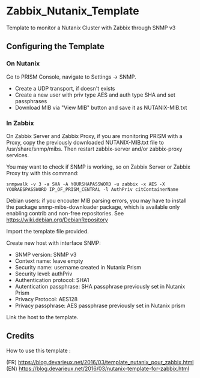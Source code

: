 # Zabbix_Nutanix_Template
Template to monitor a Nutanix Cluster with Zabbix through SNMP v3

## Configuring the Template

### On Nutanix

Go to PRISM Console, navigate to Settings -> SNMP.

- Create a UDP transport, if doesn't exists
- Create a new user with priv type AES and auth type SHA and set passphrases
- Download MIB via "View MIB" button and save it as NUTANIX-MIB.txt

### In Zabbix

On Zabbix Server and Zabbix Proxy, if you are monitoring PRISM with a Proxy, copy the previously downloaded NUTANIX-MIB.txt file to /usr/share/snmp/mibs.
Then restart zabbix-server and/or zabbix-proxy services.

You may want to check if SNMP is working, so on Zabbix Server or Zabbix Proxy try with this command:

```
snmpwalk -v 3 -a SHA -A YOURSHAPASSWORD -u zabbix -x AES -X YOURAESPASSWORD IP_OF_PRISM_CENTRAL -l AuthPriv citContainerName
```

Debian users: if you encouter MIB parsing errors, you may have to install the package snmp-mibs-downloader package, which is available only enabling contrib and non-free repositories. See https://wiki.debian.org/DebianRepository

Import the template file provided.

Create new host with interface SNMP:
- SNMP version: SNMP v3
- Context name: leave empty
- Security name: username created in Nutanix Prism
- Security level: authPriv
- Authentication protocol: SHA1
- Autentication passphrase: SHA passphrase previously set in Nutanix Prism
- Privacy Protocol: AES128
- Privacy passphrase: AES passphrase previously set in Nutanix prism
 
Link the host to the template.

## Credits

How to use this template : 

  (FR) https://blog.devarieux.net/2016/03/template_nutanix_pour_zabbix.html
  (EN) https://blog.devarieux.net/2016/03/nutanix-template-for-zabbix.html

